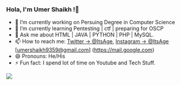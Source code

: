 ### Hola, I'm Umer Shaikh !👋

- 🔭 I’m currently working on Persuing Degree in Computer Science 
- 🌱 I’m currently learning Pentesting | ctf | preparing for OSCP  
- 💬 Ask me about HTML | JAVA | PYTHON | PHP | MySQL. 
- 📫 How to reach me: [Twitter -> @ItsAge](https://twitter.com/ItsAge20),  [Instagram -> @ItsAge ](https://www.instagram.com/its_age_18/)  
[umershaikh9359@gmail.com] (https://mail.google.com)
- 😄 Pronouns: He/His
- ⚡ Fun fact: I spend lot of time on Youtube and Tech Stuff.
<img src="https://github-readme-stats.vercel.app/api?username=ItsAge9633&&show_icons=true&title_color=ffffff&icon_color=bb2acf&text_color=daf7dc&bg_color=151515"> 
